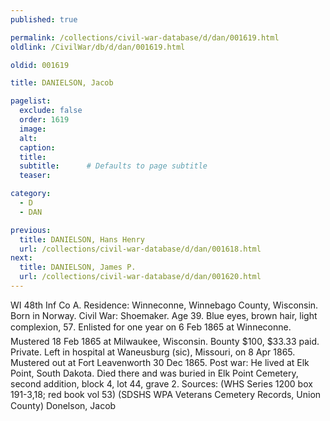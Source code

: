 ```yaml
---
published: true

permalink: /collections/civil-war-database/d/dan/001619.html
oldlink: /CivilWar/db/d/dan/001619.html

oldid: 001619

title: DANIELSON, Jacob

pagelist:
  exclude: false
  order: 1619
  image: 
  alt:
  caption:
  title:
  subtitle:      # Defaults to page subtitle
  teaser:

category: 
  - D 
  - DAN

previous:
  title: DANIELSON, Hans Henry
  url: /collections/civil-war-database/d/dan/001618.html  
next:
  title: DANIELSON, James P.
  url: /collections/civil-war-database/d/dan/001620.html   
---
```

WI 48th Inf Co A. Residence: Winneconne, Winnebago County, Wisconsin. Born in Norway. Civil War: Shoemaker. Age 39. Blue eyes, brown hair, light complexion, 5&#146;7&#148;. Enlisted for one year on 6 Feb 1865 at Winneconne. Mustered 18 Feb 1865 at Milwaukee, Wisconsin. Bounty $100, $33.33 paid. Private. Left in hospital at Waneusburg (sic), Missouri, on 8 Apr 1865. Mustered out at Fort Leavenworth 30 Dec 1865. Post war: He lived at Elk Point, South Dakota. Died there and was buried in Elk Point Cemetery, second addition, block 4, lot 44, grave 2. Sources: (WHS Series 1200 box 191-3,18; red book vol 53) (SDSHS WPA Veterans Cemetery Records, Union County) &#147;Donelson, Jacob&#148;